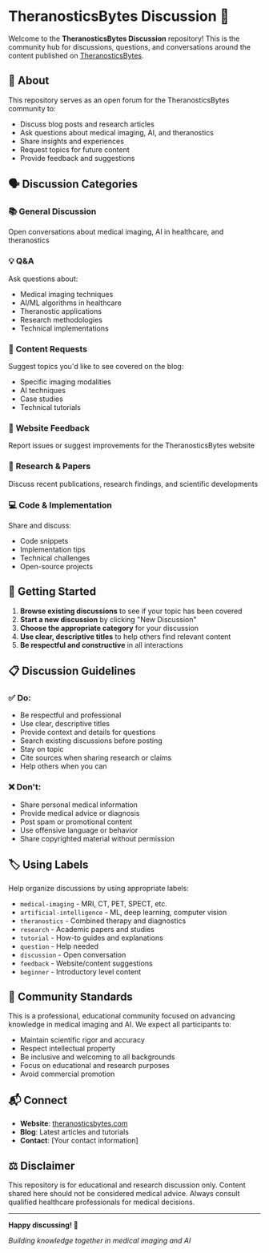 # TheranosticsBytes Discussion 💬

Welcome to the **TheranosticsBytes Discussion** repository! This is the community hub for discussions, questions, and conversations around the content published on [TheranosticsBytes](https://theranosticsbytes.com).

## 🎯 About

This repository serves as an open forum for the TheranosticsBytes community to:
- Discuss blog posts and research articles
- Ask questions about medical imaging, AI, and theranostics
- Share insights and experiences
- Request topics for future content
- Provide feedback and suggestions

## 🗣️ Discussion Categories

### 📚 **General Discussion**
Open conversations about medical imaging, AI in healthcare, and theranostics

### 💡 **Q&A**
Ask questions about:
- Medical imaging techniques
- AI/ML algorithms in healthcare
- Theranostic applications
- Research methodologies
- Technical implementations

### 📝 **Content Requests**
Suggest topics you'd like to see covered on the blog:
- Specific imaging modalities
- AI techniques
- Case studies
- Technical tutorials

### 🐛 **Website Feedback**
Report issues or suggest improvements for the TheranosticsBytes website

### 🔬 **Research & Papers**
Discuss recent publications, research findings, and scientific developments

### 💻 **Code & Implementation**
Share and discuss:
- Code snippets
- Implementation tips
- Technical challenges
- Open-source projects

## 🚀 Getting Started

1. **Browse existing discussions** to see if your topic has been covered
2. **Start a new discussion** by clicking "New Discussion"
3. **Choose the appropriate category** for your discussion
4. **Use clear, descriptive titles** to help others find relevant content
5. **Be respectful and constructive** in all interactions

## 📋 Discussion Guidelines

### ✅ Do:
- Be respectful and professional
- Use clear, descriptive titles
- Provide context and details for questions
- Search existing discussions before posting
- Stay on topic
- Cite sources when sharing research or claims
- Help others when you can

### ❌ Don't:
- Share personal medical information
- Provide medical advice or diagnosis
- Post spam or promotional content
- Use offensive language or behavior
- Share copyrighted material without permission

## 🏷️ Using Labels

Help organize discussions by using appropriate labels:
- `medical-imaging` - MRI, CT, PET, SPECT, etc.
- `artificial-intelligence` - ML, deep learning, computer vision
- `theranostics` - Combined therapy and diagnostics
- `research` - Academic papers and studies
- `tutorial` - How-to guides and explanations
- `question` - Help needed
- `discussion` - Open conversation
- `feedback` - Website/content suggestions
- `beginner` - Introductory level content

## 🤝 Community Standards

This is a professional, educational community focused on advancing knowledge in medical imaging and AI. We expect all participants to:

- Maintain scientific rigor and accuracy
- Respect intellectual property
- Be inclusive and welcoming to all backgrounds
- Focus on educational and research purposes
- Avoid commercial promotion

## 📬 Connect

- **Website**: [theranosticsbytes.com](https://theranosticsbytes.com)
- **Blog**: Latest articles and tutorials
- **Contact**: [Your contact information]

## ⚖️ Disclaimer

This repository is for educational and research discussion only. Content shared here should not be considered medical advice. Always consult qualified healthcare professionals for medical decisions.

---

**Happy discussing! 🎉**

*Building knowledge together in medical imaging and AI*
